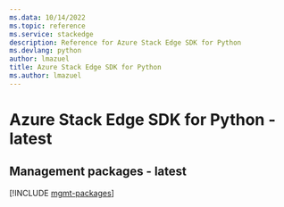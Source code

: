 ```yaml
---
ms.data: 10/14/2022
ms.topic: reference
ms.service: stackedge
description: Reference for Azure Stack Edge SDK for Python
ms.devlang: python
author: lmazuel
title: Azure Stack Edge SDK for Python
ms.author: lmazuel
---
```

# Azure Stack Edge SDK for Python - latest

## Management packages - latest
[!INCLUDE [mgmt-packages](stack-edge-mgmt-index.md)]